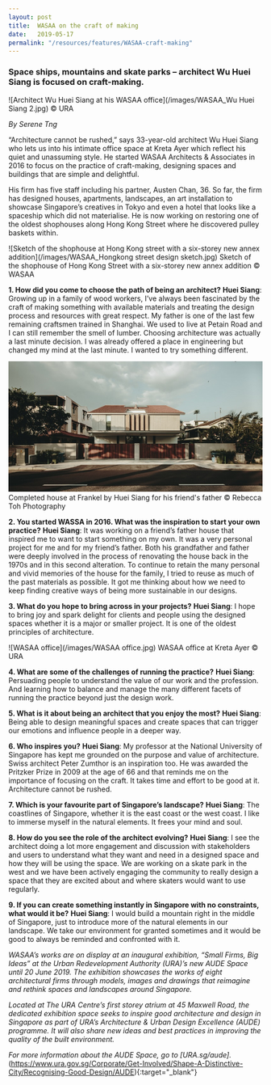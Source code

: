 ```yaml
---
layout: post
title:  WASAA on the craft of making 
date:   2019-05-17
permalink: "/resources/features/WASAA-craft-making"
---
```

### **Space ships, mountains and skate parks – architect Wu Huei Siang is focused on craft-making.**

![Architect Wu Huei Siang at his WASAA office](/images/WASAA_Wu Huei Siang 2.jpg)
© URA

*By Serene Tng*

“Architecture cannot be rushed,” says 33-year-old architect Wu Huei Siang who lets us into his intimate office space at Kreta Ayer which reflect his quiet and unassuming style. He started WASAA Architects & Associates in 2016 to focus on the practice of craft-making, designing spaces and buildings that are simple and delightful. 

His firm has five staff including his partner, Austen Chan, 36. So far, the firm has designed houses, apartments, landscapes, an art installation to showcase Singapore’s creatives in Tokyo and even a hotel that looks like a spaceship which did not materialise. He is now working on restoring one of the oldest shophouses along Hong Kong Street where he discovered pulley baskets within.

![Sketch of the shophouse at Hong Kong street with a six-storey new annex addition](/images/WASAA_Hongkong street design sketch.jpg)
Sketch of the shophouse of Hong Kong Street with a six-storey new annex addition © WASAA

**1. How did you come to choose the path of being an architect?**
**Huei Siang**: Growing up in a family of wood workers, I’ve always been fascinated by the craft of making something with available materials and treating the design process and resources with great respect. My father is one of the last few remaining craftsmen trained in Shanghai. We used to live at Petain Road and I can still remember the smell of lumber. Choosing architecture was actually a last minute decision. I was already offered a place in engineering but changed my mind at the last minute. I wanted to try something different.

![Completed house at Frankel by Huei Siang for his friend's father](/images/WASAA_Frankel.jpg)
Completed house at Frankel by Huei Siang for his friend's father © Rebecca Toh Photography

**2. You started WASSA in 2016. What was the inspiration to start your own practice?**
**Huei Siang**: It was working on a friend’s father house that inspired me to want to start something on my own. It was a very personal project for me and for my friend’s father. Both his grandfather and father were deeply involved in the process of renovating the house back in the 1970s and in this second alteration. To continue to retain the many personal and vivid memories of the house for the family, I tried to reuse as much of the past materials as possible. It got me thinking about how we need to keep finding creative ways of being more sustainable in our designs.   

**3. What do you hope to bring across in your projects?**
**Huei Siang**: I hope to bring joy and spark delight for clients and people using the designed spaces whether it is a major or smaller project. It is one of the oldest principles of architecture.

![WASAA office](/images/WASAA office.jpg)
WASAA office at Kreta Ayer © URA

**4. What are some of the challenges of running the practice?**
**Huei Siang**: Persuading people to understand the value of our work and the profession. And learning how to balance and manage the many different facets of running the practice beyond just the design work.

**5. What is it about being an architect that you enjoy the most?**
**Huei Siang**: Being able to design meaningful spaces and create spaces that can trigger our emotions and influence people in a deeper way. 

**6. Who inspires you?** 
**Huei Siang**: My professor at the National University of Singapore has kept me
grounded on the purpose and value of architecture. Swiss architect Peter Zumthor is
an inspiration too. He was awarded the Pritzker Prize  in 2009 at the age of 66 and
that reminds me on the importance of focusing on the craft. It takes time and effort to
be good at it. Architecture cannot be rushed. 

**7. Which is your favourite part of Singapore’s landscape?** 
**Huei Siang**: The coastlines of Singapore, whether it is the east coast or the west coast. I like to immerse myself in the natural elements. It frees your mind and soul.  

**8. How do you see the role of the architect evolving?**
**Huei Siang**: I see the architect doing a lot more engagement and discussion with stakeholders and users to understand what they want and need in a designed space and how they will be using the space. We are working on a skate park in the west and we have been actively engaging the community to really design a space that they are excited about and where skaters would want to use regularly. 

**9. If you can create something instantly in Singapore with no constraints, what would it be?**
**Huei Siang**: I would build a mountain right in the middle of Singapore, just to introduce more of the natural elements in our landscape. We take our environment for granted sometimes and it would be good to always be reminded and confronted with it. 

*WASAA’s works are on display at an inaugural exhibition, “Small Firms, Big Ideas” at the Urban Redevelopment Authority (URA)’s new AUDE Space until 20 June 2019. The exhibition showcases the works of eight architectural firms through models, images and drawings that reimagine and rethink spaces and landscapes around Singapore.* 

*Located at The URA Centre’s first storey atrium at 45 Maxwell Road, the dedicated exhibition space seeks to inspire good architecture and design in Singapore as part of URA’s Architecture & Urban Design Excellence (AUDE) programme. It will also share new ideas and best practices in improving the quality of the built environment.*

*For more information about the AUDE Space, go to [URA.sg/aude].* (https://www.ura.gov.sg/Corporate/Get-Involved/Shape-A-Distinctive-City/Recognising-Good-Design/AUDE){:target="_blank"}


	
	

